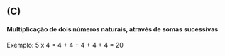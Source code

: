## (C) ##

####  Multiplicação de dois números naturais, através de somas sucessivas ####

Exemplo: 5 x 4 = 4 + 4 + 4 + 4 + 4 = 20